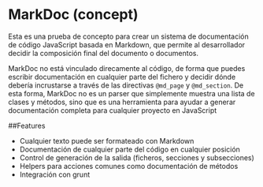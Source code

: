 # MarkDoc (concept)
Esta es una prueba de concepto para crear un sistema de documentación de código JavaScript basada en Markdown, que permite al desarrollador decidir la composición final del documento o documentos.

MarkDoc no está vinculado direcamente al código, de forma que puedes escribir documentación en cualquier parte del fichero y decidir dónde debería incrustarse a través de las directivas `@md_page` y `@md_section`. De esta forma, MarkDoc no es un parser que simplemente muestra una lista de clases y métodos, sino que es una herramienta para ayudar a generar documentación completa para cualquier proyecto en JavaScript

##Features
- Cualquier texto puede ser formateado con Markdown
- Documentación de cualquier parte del código en cualquier posición
- Control de generación de la salida (ficheros, secciones y subsecciones)
- Helpers para acciones comunes como documentación de métodos
- Integración con grunt
